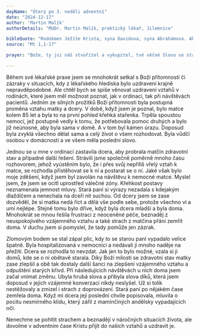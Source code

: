 ```yaml
---
dayName: "Úterý po 3. neděli adventní"
date: "2024-12-17"
author: 'Martin Malík'
authorDetails: "MUDr. Martin Malík, praktický lékař, Jilemnice"

bibleQuote: "Rodokmen Ježíše Krista, syna Davidova, syna Abrahámova. Abrahám byl otec Izákův, Izák otec Jakubův, Jakub otec Judy a jeho bratří. Juda byl otec Fáresa a Záry – jejich (matka) byla Tamar. Fáres byl otec Chesronův, Chesron otec Aramův, Aram otec Aminadabův, Aminadab otec Násónův, Násón otec Salmónův, Salmón otec Boazův – jeho (matka) byla Rachab. Boaz byl otec Obédův – jeho (matka) byla Rút. Obéd byl otec Jesseův, Jesse otec krále Davida. David byl otec Šalomounův – jeho (matka) byla žena Uriášova. Šalomoun byl otec Rechabeamův, Rechabeam otec Abijáhův, Abijáh otec Asafův, Asaf otec Josafatův, Josafat otec Jorámův, Jorám otec Uzijáhův, Uzijáh otec Jotamův, Jotam otec Achazův, Achaz otec Ezechiášův, Ezechiáš otec Manasesův, Manases otec Ámonův, Ámon otec Jošíjáhův, Jošíjáh otec Jechonjáhův a jeho bratří za babylónského vyhnanství. Po babylónském vyhnanství Jechonjáh byl otec Šealtielův, Šealtiel byl otec Zorobábelův, Zorobábel byl otec Abiudův, Abiud Eliakimův, Eliakim Azórův, Azór Sádókův, Sádók Achimův, Achim Eliudův, Eliud Eleazarův, Eleazar Matanův, Matan Jakubův, Jakub byl otec Josefa, muže Marie, z které se narodil Ježíš, nazývaný Kristus. Dohromady je to tedy od Abraháma po Davida čtrnáct členů rodokmenu, od Davida až po babylónské vyhnanství čtrnáct a od babylónského vyhnanství až ke Kristu čtrnáct."
source: "Mt 1,1-17"

prayer: "Bože, ty jsi náš stvořitel a vykupitel, tvé věčné Slovo se stalo v lůně Panny Marie člověkem, tvůj Syn se stal jedním z nás a má účast na našem lidském životě; dej, ať my máme účast na jeho božství. Neboť on s tebou v jednotě Ducha Svatého…"

---
```


Během své lékařské praxe jsem se mnohokrát setkal s Boží přítomností či zázraky v situacích, kdy z lékařského hlediska bylo uzdravení krajně nepravděpodobné. Ale chtěl bych se spíše věnovat uzdravení vztahů v rodinách, které jsem měl možnost poznat, jak v ordinaci, tak při návštěvách pacientů. Jedním ze silných prožitků Boží přítomnosti byla postupná proměna vztahu matky a dcery. V době, když jsem je poznal, bylo matce kolem 85 let a byla to na první pohled křehká stařenka. Trpěla spoustou nemocí, jež postupně vedly k tomu, že potřebovala pomoc druhých a bylo již neúnosné, aby byla sama v domě. A v tom byl kámen úrazu. Doposud byla zvyklá všechno dělat sama a celý život o všem rozhodovat. Byla vůdčí osobou v domácnosti a ve všem měla poslední slovo.

Jednou se u mne v ordinaci zastavila dcera, aby probrala matčin zdravotní stav a případné další řešení. Strávili jsme společně poměrně mnoho času rozhovorem, jehož vyústěním bylo, že i přes svůj nepříliš vřelý vztah k matce, se rozhodla přistěhovat se k ní a postarat se o ni. Jaké však bylo moje zděšení, když jsem byl zavolán na návštěvu k nemocné matce. Myslel jsem, že jsem se ocitl uprostřed válečné zóny. Křehkost postavy neznamenala jemnost mluvy. Stará paní si výrazy nezadala s kdejakým dlaždičem a nenechala na dceři nit suchou. Od dcery jsem se zase dozvěděl, že si matka nedá říct a dělá vše podle sebe, protože všechno ví a umí nejlépe. Stejně tomu bylo dříve, když byla dcera mladší a byla doma. Mnohokrát se mnou řešila frustraci z neoceněné péče, beznaděj z neuspokojivého vzájemného vztahu a také strach z matčina přání zemřít doma. V duchu jsem si pomyslel, že tady pomůže jen zázrak.

Zlomovým bodem se stal zápal plic, kdy to se starou paní vypadalo velice špatně. Byla hospitalizovaná v nemocnici a nedávali jí mnoho naděje na přežití. Dcera se rozhodla to nevzdat. Jak jen to bylo možné, vzala si ji domů, kde se o ni obětavě starala. Díky Boží milosti se zdravotní stav matky zase zlepšil a obě tak dostaly další šanci na zlepšení vzájemného vztahu a odpuštění starých křivd. Při následujících návštěvách u nich doma jsem začal vnímat změnu. Ubyla hrubá slova a přibyla slova díků, která jsem doposud v jejich vzájemné konverzaci nikdy neslyšel. Už si tolik nestěžovaly a zmizel i strach z doprovázení. Stará paní po nějakém čase zemřela doma. Když mi dcera její poslední chvíle popisovala, mluvila o pocitu nesmírného klidu, který zářil z maminčiných andělsky vypadajících očí.
 
Nenechme se pohltit strachem a beznadějí v náročných situacích života, ale dovolme v adventním čase Kristu přijít do našich vztahů a uzdravit je.
